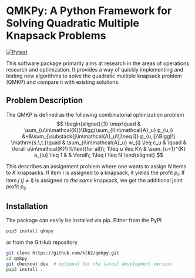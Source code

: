 # QMKPy: A Python Framework for Solving Quadratic Multiple Knapsack Problems

[![Pytest](https://github.com/klb2/qmkpy/actions/workflows/pytest.yml/badge.svg)](https://github.com/klb2/qmkpy/actions/workflows/pytest.yml)


This software package primarily aims at research in the areas of operations
research and optimization.
It provides a way of quickly implementing and testing new algorithms to solve
the quadratic multiple knapsack problem (QMKP) and compare it with existing
solutions.


## Problem Description
The QMKP is defined as the following combinatorial optimization problem
$$
\begin{alignat}{3}
	\max\quad & \sum_{u\in\mathcal{K}}\Bigg(\sum_{i\in\mathcal{A}_u} p_{u,i} &+&\sum_{\substack{j\in\mathcal{A}_u\\j\neq i}} p_{u,ij}\Bigg)\\
	\mathrm{s.\,t.}\quad & \sum_{i\in\mathcal{A}_u} w_{i} \leq c_u & \quad & \forall u\in\mathcal{K}\\%\text{for all}\; 1\leq u \leq K\\
	& \sum_{u=1}^{K} a_{iu} \leq 1  & & \forall\; 1\leq i \leq N
\end{alignat}
$$

This describes an assignment problem where one wants to assign $N$ items to $K$
knapsacks. If item $i$ is assigned to a knapsack, it yields the profit $p_i$.
If item $j$ ($j\neq i$) is assigned _to the same_ knapsack, we get the
additional joint profit $p_{ij}$.

## Installation
The package can easily be installed via pip.
Either from the PyPI
```bash
pip3 install qkmpy
```
or from the GitHub repository
```bash
git clone https://github.com/klb2/qmkpy.git
cd qmkpy
git checkout dev  # optional for the latest development version
pip3 install .
```


